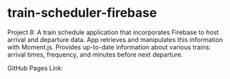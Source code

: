 # train-scheduler-firebase

Project 8: A train schedule application that incorporates Firebase to host arrival and departure data. 
App retrieves and manipulates this information with Moment.js. 
Provides up-to-date information about various trains: arrival times, frequency, and minutes before next departure.

GitHub Pages Link:
